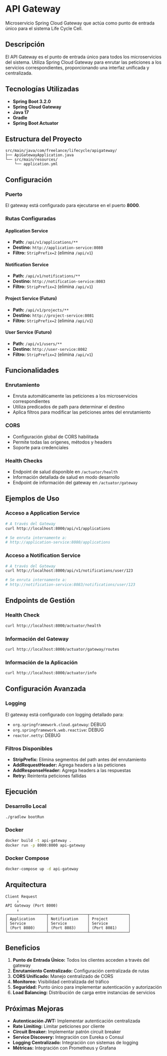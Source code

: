 # API Gateway

Microservicio Spring Cloud Gateway que actúa como punto de entrada único para el sistema Life Cycle Cell.

## Descripción

El API Gateway es el punto de entrada único para todos los microservicios del sistema. Utiliza Spring Cloud Gateway para enrutar las peticiones a los servicios correspondientes, proporcionando una interfaz unificada y centralizada.

## Tecnologías Utilizadas

- **Spring Boot 3.2.0**
- **Spring Cloud Gateway**
- **Java 17**
- **Gradle**
- **Spring Boot Actuator**

## Estructura del Proyecto

```
src/main/java/com/freelance/lifecycle/apigateway/
├── ApiGatewayApplication.java
└── src/main/resources/
    └── application.yml
```

## Configuración

### Puerto
El gateway está configurado para ejecutarse en el puerto **8000**.

### Rutas Configuradas

#### Application Service
- **Path:** `/api/v1/applications/**`
- **Destino:** `http://application-service:8080`
- **Filtro:** `StripPrefix=2` (elimina `/api/v1`)

#### Notification Service
- **Path:** `/api/v1/notifications/**`
- **Destino:** `http://notification-service:8083`
- **Filtro:** `StripPrefix=2` (elimina `/api/v1`)

#### Project Service (Futuro)
- **Path:** `/api/v1/projects/**`
- **Destino:** `http://project-service:8081`
- **Filtro:** `StripPrefix=2` (elimina `/api/v1`)

#### User Service (Futuro)
- **Path:** `/api/v1/users/**`
- **Destino:** `http://user-service:8082`
- **Filtro:** `StripPrefix=2` (elimina `/api/v1`)

## Funcionalidades

### Enrutamiento
- Enruta automáticamente las peticiones a los microservicios correspondientes
- Utiliza predicados de path para determinar el destino
- Aplica filtros para modificar las peticiones antes del enrutamiento

### CORS
- Configuración global de CORS habilitada
- Permite todas las orígenes, métodos y headers
- Soporte para credenciales

### Health Checks
- Endpoint de salud disponible en `/actuator/health`
- Información detallada de salud en modo desarrollo
- Endpoint de información del gateway en `/actuator/gateway`

## Ejemplos de Uso

### Acceso a Application Service
```bash
# A través del Gateway
curl http://localhost:8000/api/v1/applications

# Se enruta internamente a:
# http://application-service:8080/applications
```

### Acceso a Notification Service
```bash
# A través del Gateway
curl http://localhost:8000/api/v1/notifications/user/123

# Se enruta internamente a:
# http://notification-service:8083/notifications/user/123
```

## Endpoints de Gestión

### Health Check
```bash
curl http://localhost:8000/actuator/health
```

### Información del Gateway
```bash
curl http://localhost:8000/actuator/gateway/routes
```

### Información de la Aplicación
```bash
curl http://localhost:8000/actuator/info
```

## Configuración Avanzada

### Logging
El gateway está configurado con logging detallado para:
- `org.springframework.cloud.gateway`: DEBUG
- `org.springframework.web.reactive`: DEBUG
- `reactor.netty`: DEBUG

### Filtros Disponibles
- **StripPrefix:** Elimina segmentos del path antes del enrutamiento
- **AddRequestHeader:** Agrega headers a las peticiones
- **AddResponseHeader:** Agrega headers a las respuestas
- **Retry:** Reintenta peticiones fallidas

## Ejecución

### Desarrollo Local
```bash
./gradlew bootRun
```

### Docker
```bash
docker build -t api-gateway .
docker run -p 8000:8000 api-gateway
```

### Docker Compose
```bash
docker-compose up -d api-gateway
```

## Arquitectura

```
Client Request
     ↓
API Gateway (Port 8000)
     ↓
┌─────────────────┬─────────────────┬─────────────────┐
│ Application     │ Notification    │ Project         │
│ Service         │ Service         │ Service         │
│ (Port 8080)     │ (Port 8083)     │ (Port 8081)     │
└─────────────────┴─────────────────┴─────────────────┘
```

## Beneficios

1. **Punto de Entrada Único:** Todos los clientes acceden a través del gateway
2. **Enrutamiento Centralizado:** Configuración centralizada de rutas
3. **CORS Unificado:** Manejo centralizado de CORS
4. **Monitoreo:** Visibilidad centralizada del tráfico
5. **Seguridad:** Punto único para implementar autenticación y autorización
6. **Load Balancing:** Distribución de carga entre instancias de servicios

## Próximas Mejoras

- **Autenticación JWT:** Implementar autenticación centralizada
- **Rate Limiting:** Limitar peticiones por cliente
- **Circuit Breaker:** Implementar patrón circuit breaker
- **Service Discovery:** Integración con Eureka o Consul
- **Logging Centralizado:** Integración con sistemas de logging
- **Métricas:** Integración con Prometheus y Grafana
